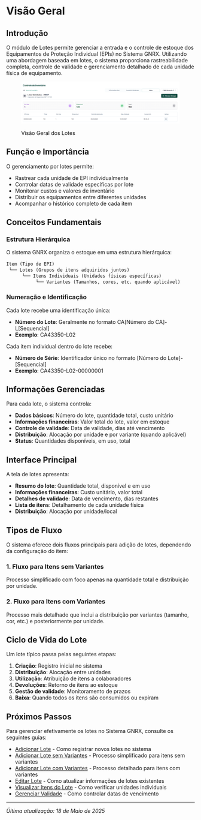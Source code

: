 # Visão Geral

## Introdução

O módulo de Lotes permite gerenciar a entrada e o controle de estoque dos Equipamentos de Proteção Individual (EPIs) no Sistema GNRX. Utilizando uma abordagem baseada em lotes, o sistema proporciona rastreabilidade completa, controle de validade e gerenciamento detalhado de cada unidade física de equipamento.

<figure><img src="../../.gitbook/assets/image (36).png" alt=""><figcaption><p>Visão Geral dos Lotes</p></figcaption></figure>

## Função e Importância

O gerenciamento por lotes permite:

* Rastrear cada unidade de EPI individualmente
* Controlar datas de validade específicas por lote
* Monitorar custos e valores de inventário
* Distribuir os equipamentos entre diferentes unidades
* Acompanhar o histórico completo de cada item

## Conceitos Fundamentais

### Estrutura Hierárquica

O sistema GNRX organiza o estoque em uma estrutura hierárquica:

```
Item (Tipo de EPI)
 └── Lotes (Grupos de itens adquiridos juntos)
      └── Itens Individuais (Unidades físicas específicas)
           └── Variantes (Tamanhos, cores, etc. quando aplicável)
```

### Numeração e Identificação

Cada lote recebe uma identificação única:

* **Número do Lote**: Geralmente no formato CA\[Número do CA]-L\[Sequencial]
* **Exemplo**: CA43350-L02

Cada item individual dentro do lote recebe:

* **Número de Série**: Identificador único no formato \[Número do Lote]-\[Sequencial]
* **Exemplo**: CA43350-L02-00000001

## Informações Gerenciadas

Para cada lote, o sistema controla:

* **Dados básicos**: Número do lote, quantidade total, custo unitário
* **Informações financeiras**: Valor total do lote, valor em estoque
* **Controle de validade**: Data de validade, dias até vencimento
* **Distribuição**: Alocação por unidade e por variante (quando aplicável)
* **Status**: Quantidades disponíveis, em uso, total

## Interface Principal

A tela de lotes apresenta:

* **Resumo do lote**: Quantidade total, disponível e em uso
* **Informações financeiras**: Custo unitário, valor total
* **Detalhes de validade**: Data de vencimento, dias restantes
* **Lista de itens**: Detalhamento de cada unidade física
* **Distribuição**: Alocação por unidade/local

## Tipos de Fluxo

O sistema oferece dois fluxos principais para adição de lotes, dependendo da configuração do item:

### 1. Fluxo para Itens sem Variantes

Processo simplificado com foco apenas na quantidade total e distribuição por unidade.

### 2. Fluxo para Itens com Variantes

Processo mais detalhado que inclui a distribuição por variantes (tamanho, cor, etc.) e posteriormente por unidade.

## Ciclo de Vida do Lote

Um lote típico passa pelas seguintes etapas:

1. **Criação**: Registro inicial no sistema
2. **Distribuição**: Alocação entre unidades
3. **Utilização**: Atribuição de itens a colaboradores
4. **Devoluções**: Retorno de itens ao estoque
5. **Gestão de validade**: Monitoramento de prazos
6. **Baixa**: Quando todos os itens são consumidos ou expiram

## Próximos Passos

Para gerenciar efetivamente os lotes no Sistema GNRX, consulte os seguintes guias:

* [Adicionar Lote](adicionar-lote.md) - Como registrar novos lotes no sistema
* [Adicionar Lote sem Variantes](adicionar-lote-sem-variantes.md) - Processo simplificado para itens sem variantes
* [Adicionar Lote com Variantes](adicionar-lote-com-variantes.md) - Processo detalhado para itens com variantes
* [Editar Lote](editar-lote.md) - Como atualizar informações de lotes existentes
* [Visualizar Itens do Lote](visualizar-items-lote.md) - Como verificar unidades individuais
* [Gerenciar Validade](gerenciar-validade.md) - Como controlar datas de vencimento

***

_Última atualização: 18 de Maio de 2025_
